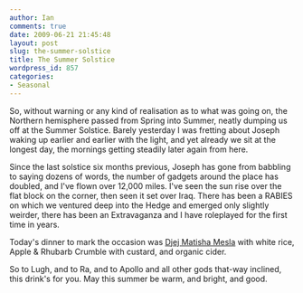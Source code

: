 ```yaml
---
author: Ian
comments: true
date: 2009-06-21 21:45:48
layout: post
slug: the-summer-solstice
title: The Summer Solstice
wordpress_id: 857
categories:
- Seasonal
---
```


So, without warning or any kind of realisation as to what was going on, the Northern hemisphere passed from Spring into Summer, neatly dumping us off at the Summer Solstice.  Barely yesterday I was fretting about Joseph waking up earlier and earlier with the light, and yet already we sit at the longest day, the mornings getting steadily later again from here.

Since the last solstice six months previous, Joseph has gone from babbling to saying dozens of words, the number of gadgets around the place has doubled, and I've flown over 12,000 miles.  I've seen the sun rise over the flat block on the corner, then seen it set over Iraq.  There has been a RABIES on which we ventured deep into the Hedge and emerged only slightly weirder, there has been an Extravaganza and I have roleplayed for the first time in years.

Today's dinner to mark the occasion was [Djej Matisha Mesla](http://www.celtnet.org.uk/recipes/miscellaneous/fetch-recipe.php?rid=misc-djej-matisha-mesla) with white rice, Apple & Rhubarb Crumble with custard, and organic cider.

So to Lugh, and to Ra, and to Apollo and all other gods that-way inclined, this drink's for you.  May this summer be warm, and bright, and good.
